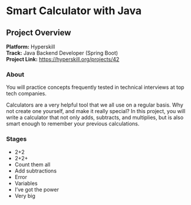 # Smart Calculator with Java

## Project Overview
**Platform:** Hyperskill  
**Track:** Java Backend Developer (Spring Boot)  
**Project Link:** https://hyperskill.org/projects/42

### About
You will practice concepts frequently tested in technical interviews at top tech companies.

Calculators are a very helpful tool that we all use on a regular basis. Why not create one yourself, and make it really special? In this project, you will write a calculator that not only adds, subtracts, and multiplies, but is also smart enough to remember your previous calculations.

### Stages
- 2+2
- 2+2+
- Count them all
- Add subtractions
- Error
- Variables
- I’ve got the power
- Very big